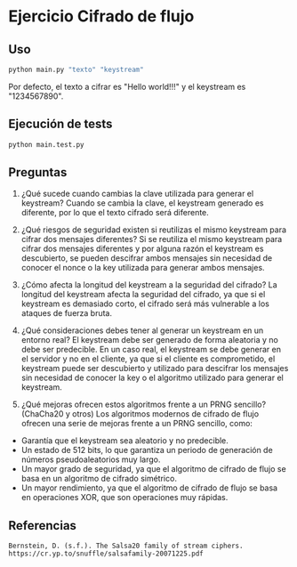 # Ejercicio Cifrado de flujo

## Uso

```bash
python main.py "texto" "keystream"
```
Por defecto, el texto a cifrar es "Hello world!!!" y el keystream es "1234567890".

## Ejecución de tests

```bash
python main.test.py
```

## Preguntas

1. ¿Qué sucede cuando cambias la clave utilizada para generar el keystream?
Cuando se cambia la clave, el keystream generado es diferente, por lo que el texto cifrado será diferente.

2. ¿Qué riesgos de seguridad existen si reutilizas el mismo keystream para cifrar dos mensajes diferentes?
Si se reutiliza el mismo keystream para cifrar dos mensajes diferentes y por alguna razón el keystream es descubierto, se pueden descifrar ambos mensajes sin necesidad de conocer el nonce o la key utilizada para generar ambos mensajes.

3. ¿Cómo afecta la longitud del keystream a la seguridad del cifrado?
La longitud del keystream afecta la seguridad del cifrado, ya que si el keystream es demasiado corto, el cifrado será más vulnerable a los ataques de fuerza bruta.

4. ¿Qué consideraciones debes tener al generar un keystream en un entorno real?
El keystream debe ser generado de forma aleatoria y no debe ser predecible. En un caso real, el keystream se debe generar en el servidor y no en el cliente, ya que si el cliente es comprometido, el keystream puede ser descubierto y utilizado para descifrar los mensajes sin necesidad de conocer la key o el algoritmo utilizado para generar el keystream.

5. ¿Qué mejoras ofrecen estos algoritmos frente a un PRNG sencillo? (ChaCha20 y otros)
Los algoritmos modernos de cifrado de flujo ofrecen una serie de mejoras frente a un PRNG sencillo, como:
- Garantía que el keystream sea aleatorio y no predecible.
- Un estado de 512 bits, lo que garantiza un periodo de generación de números pseudoaleatorios muy largo.
- Un mayor grado de seguridad, ya que el algoritmo de cifrado de flujo se basa en un algoritmo de cifrado simétrico.
- Un mayor rendimiento, ya que el algoritmo de cifrado de flujo se basa en operaciones XOR, que son operaciones muy rápidas.

## Referencias

```
Bernstein, D. (s.f.). The Salsa20 family of stream ciphers. https://cr.yp.to/snuffle/salsafamily-20071225.pdf
```
